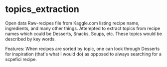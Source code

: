 # topics_extraction
Open data Raw-recipes file from Kaggle.com listing recipe name, ingredients, and many other things.
Attempted to extract topics from recipe names which could be Desserts, Snacks, Soups, etc.
These topics would be described by key words.

Features: When recipes are sorted by topic, one can look through Desserts for inspiration (that's what I would do)
as opposed to always searching for a scpefici recipe.
